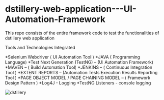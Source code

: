 # dstillery-web-application---UI-Automation-Framework
This repo consists of the entire framework code to test the functionalities of dstillery web application

Tools and Technologies Integrated

*Selenium Webdriver ( UI Automation Tool )
*JAVA ( Programming Language)
*Test Next Generation (TestNG) – (UI Automation Framework)
*MAVEN – ( Build Automation Tool)
*JENKINS – ( Continuous Integration Tool )
*EXTENT REPORTS – (Automation Tests Execution Results Reporting Tool )
*PAGE OBJECT MODEL / PAGE CHAINING MODEL – ( Framework Design Pattern )
*Log4J - Logging
*TestNG Listeners - console logging














![dstillery](https://user-images.githubusercontent.com/52350167/112150823-e9567c00-8bb6-11eb-8274-3a8c9500a0b2.PNG)
